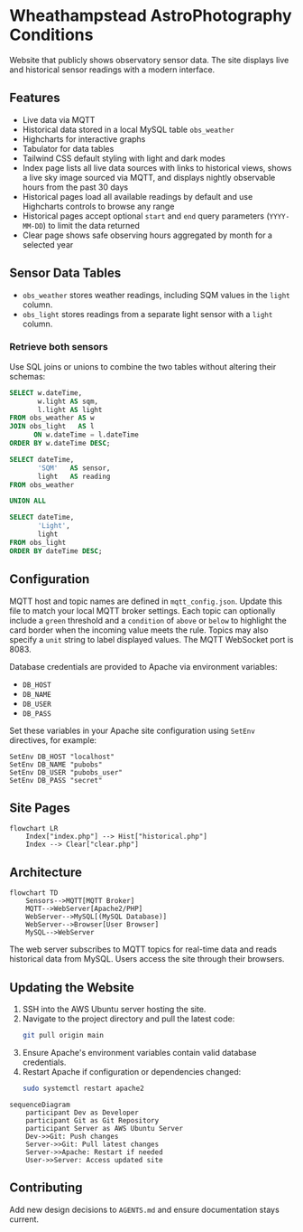 # Wheathampstead AstroPhotography Conditions

Website that publicly shows observatory sensor data. The site displays live and historical sensor readings with a modern interface.

## Features

- Live data via MQTT
- Historical data stored in a local MySQL table `obs_weather`
- Highcharts for interactive graphs
- Tabulator for data tables
- Tailwind CSS default styling with light and dark modes
- Index page lists all live data sources with links to historical views, shows a live sky image sourced via MQTT, and displays nightly observable hours from the past 30 days
- Historical pages load all available readings by default and use Highcharts controls to browse any range
- Historical pages accept optional `start` and `end` query parameters (`YYYY-MM-DD`) to limit the data returned
- Clear page shows safe observing hours aggregated by month for a selected year

## Sensor Data Tables

- `obs_weather` stores weather readings, including SQM values in the `light` column.
- `obs_light` stores readings from a separate light sensor with a `light` column.

### Retrieve both sensors

Use SQL joins or unions to combine the two tables without altering their schemas:

```sql
SELECT w.dateTime,
       w.light AS sqm,
       l.light AS light
FROM obs_weather AS w
JOIN obs_light   AS l
      ON w.dateTime = l.dateTime
ORDER BY w.dateTime DESC;
```

```sql
SELECT dateTime,
       'SQM'   AS sensor,
       light   AS reading
FROM obs_weather

UNION ALL

SELECT dateTime,
       'Light',
       light
FROM obs_light
ORDER BY dateTime DESC;
```

## Configuration

MQTT host and topic names are defined in `mqtt_config.json`. Update this file to match your local MQTT broker settings.
Each topic can optionally include a `green` threshold and a `condition` of `above` or `below` to highlight the card border when the incoming value meets the rule. Topics may also specify a `unit` string to label displayed values. The MQTT WebSocket port is 8083.

Database credentials are provided to Apache via environment variables:

- `DB_HOST`
- `DB_NAME`
- `DB_USER`
- `DB_PASS`

Set these variables in your Apache site configuration using `SetEnv` directives, for example:

```
SetEnv DB_HOST "localhost"
SetEnv DB_NAME "pubobs"
SetEnv DB_USER "pubobs_user"
SetEnv DB_PASS "secret"
```

## Site Pages

```mermaid
flowchart LR
    Index["index.php"] --> Hist["historical.php"]
    Index --> Clear["clear.php"]
```

## Architecture

```mermaid
flowchart TD
    Sensors-->MQTT[MQTT Broker]
    MQTT-->WebServer[Apache2/PHP]
    WebServer-->MySQL[(MySQL Database)]
    WebServer-->Browser[User Browser]
    MySQL-->WebServer
```

The web server subscribes to MQTT topics for real-time data and reads historical data from MySQL. Users access the site through their browsers.

## Updating the Website

1. SSH into the AWS Ubuntu server hosting the site.
2. Navigate to the project directory and pull the latest code:
   ```bash
   git pull origin main
   ```
3. Ensure Apache's environment variables contain valid database credentials.
4. Restart Apache if configuration or dependencies changed:
   ```bash
   sudo systemctl restart apache2
   ```

```mermaid
sequenceDiagram
    participant Dev as Developer
    participant Git as Git Repository
    participant Server as AWS Ubuntu Server
    Dev->>Git: Push changes
    Server->>Git: Pull latest changes
    Server->>Apache: Restart if needed
    User->>Server: Access updated site
```

## Contributing

Add new design decisions to `AGENTS.md` and ensure documentation stays current.
